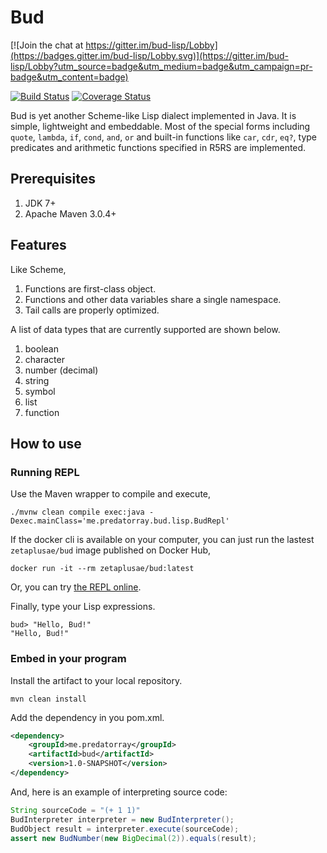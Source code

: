 # Bud

[![Join the chat at https://gitter.im/bud-lisp/Lobby](https://badges.gitter.im/bud-lisp/Lobby.svg)](https://gitter.im/bud-lisp/Lobby?utm_source=badge&utm_medium=badge&utm_campaign=pr-badge&utm_content=badge)

[![Build Status](https://travis-ci.org/predatorray/bud.svg?branch=master)](https://travis-ci.org/predatorray/bud)
[![Coverage Status](https://coveralls.io/repos/github/predatorray/bud/badge.svg?branch=master)](https://coveralls.io/github/predatorray/bud?branch=master)

Bud is yet another Scheme-like Lisp dialect implemented in Java. It is simple, lightweight and embeddable. Most of the special forms including `quote`, `lambda`, `if`, `cond`, `and`, `or` and built-in functions like `car`, `cdr`, `eq?`, type predicates and arithmetic functions specified in R5RS are implemented.

## Prerequisites

1. JDK 7+
2. Apache Maven 3.0.4+

## Features

Like Scheme,

1. Functions are first-class object.
2. Functions and other data variables share a single namespace.
3. Tail calls are properly optimized.

A list of data types that are currently supported are shown below.

1. boolean
2. character
3. number (decimal)
4. string
5. symbol
6. list
7. function

## How to use

### Running REPL

Use the Maven wrapper to compile and execute,

    ./mvnw clean compile exec:java -Dexec.mainClass='me.predatorray.bud.lisp.BudRepl'

If the docker cli is available on your computer, you can just run the lastest `zetaplusae/bud` image published on Docker Hub,

    docker run -it --rm zetaplusae/bud:latest

Or, you can try [the REPL online](http://bud.cloud.predatorray.me/).

Finally, type your Lisp expressions.

    bud> "Hello, Bud!"
    "Hello, Bud!"

### Embed in your program

Install the artifact to your local repository.

    mvn clean install

Add the dependency in you pom.xml.

```xml
<dependency>
    <groupId>me.predatorray</groupId>
    <artifactId>bud</artifactId>
    <version>1.0-SNAPSHOT</version>
</dependency>
```

And, here is an example of interpreting source code:

```java
String sourceCode = "(+ 1 1)"
BudInterpreter interpreter = new BudInterpreter();
BudObject result = interpreter.execute(sourceCode);
assert new BudNumber(new BigDecimal(2)).equals(result);
```
